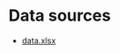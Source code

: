 # Data sources

- [data.xlsx](https://statbel.fgov.be/sites/default/files/files/documents/Bouwen%20%26%20wonen/2.1%20Vastgoedprijzen/NM/NL_immo_statbel_kwartaal_per_gemeente.xlsx)